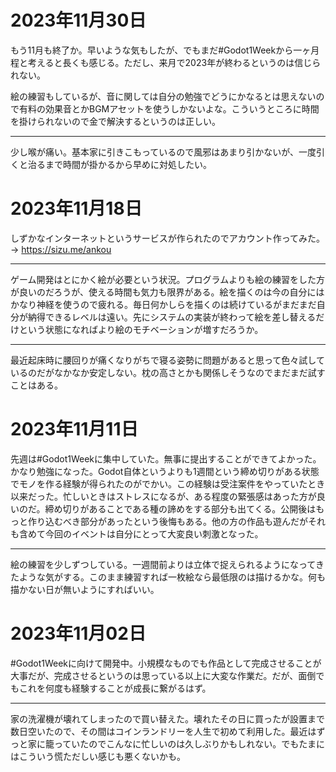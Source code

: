 # 2023年11月30日

もう11月も終了か。早いような気もしたが、でもまだ#Godot1Weekから一ヶ月程と考えると長くも感じる。ただし、来月で2023年が終わるというのは信じられない。

絵の練習もしているが、音に関しては自分の勉強でどうにかなるとは思えないので有料の効果音とかBGMアセットを使うしかないよな。こういうところに時間を掛けられないので金で解決するというのは正しい。


---

少し喉が痛い。基本家に引きこもっているので風邪はあまり引かないが、一度引くと治るまで時間が掛かるから早めに対処したい。


# 2023年11月18日

しずかなインターネットというサービスが作られたのでアカウント作ってみた。→ https://sizu.me/ankou

---

ゲーム開発はとにかく絵が必要という状況。プログラムよりも絵の練習をした方が良いのだろうが、使える時間も気力も限界がある。絵を描くのは今の自分にはかなり神経を使うので疲れる。毎日何かしらを描くのは続けているがまだまだ自分が納得できるレベルは遠い。先にシステムの実装が終わって絵を差し替えるだけという状態になればより絵のモチベーションが増すだろうか。

---

最近起床時に腰回りが痛くなりがちで寝る姿勢に問題があると思って色々試しているのだがなかなか安定しない。枕の高さとかも関係しそうなのでまだまだ試すことはある。


# 2023年11月11日

先週は#Godot1Weekに集中していた。無事に提出することができてよかった。かなり勉強になった。Godot自体というよりも1週間という締め切りがある状態でモノを作る経験が得られたのがでかい。この経験は受注案件をやっていたとき以来だった。忙しいときはストレスになるが、ある程度の緊張感はあった方が良いのだ。締め切りがあることである種の諦めをする部分も出てくる。公開後はもっと作り込むべき部分があったという後悔もある。他の方の作品も遊んだがそれも含めて今回のイベントは自分にとって大変良い刺激となった。

--- 

絵の練習を少しずつしている。一週間前よりは立体で捉えられるようになってきたような気がする。このまま練習すれば一枚絵なら最低限のは描けるかな。何も描かない日が無いようにすればいい。



# 2023年11月02日

#Godot1Weekに向けて開発中。小規模なものでも作品として完成させることが大事だが、完成させるというのは思っている以上に大変な作業だ。だが、面倒でもこれを何度も経験することが成長に繋がるはず。

---

家の洗濯機が壊れてしまったので買い替えた。壊れたその日に買ったが設置まで数日空いたので、その間はコインランドリーを人生で初めて利用した。最近はずっと家に籠っていたのでこんなに忙しいのは久しぶりかもしれない。でもたまにはこういう慌ただしい感じも悪くないかも。